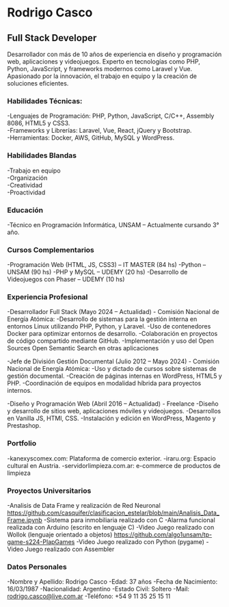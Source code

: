# Rodrigo Casco 
## Full Stack Developer

Desarrollador con más de 10 años de experiencia en diseño y programación web, aplicaciones y videojuegos. Experto en tecnologías como PHP, Python, JavaScript, y frameworks modernos como Laravel y Vue. Apasionado por la innovación, el trabajo en equipo y la creación de soluciones eficientes.

### Habilidades Técnicas:

-Lenguajes de Programación: PHP, Python, JavaScript, C/C++, Assembly 8086, HTML5 y CSS3. <br>
-Frameworks y Librerías: Laravel, Vue, React, jQuery y Bootstrap.<br>
-Herramientas: Docker, AWS, GitHub, MySQL y WordPress.<br>

### Habilidades Blandas

-Trabajo en equipo<br>
-Organización<br>
-Creatividad<br>
-Proactividad<br>

### Educación

-Técnico en Programación Informática, UNSAM – Actualmente cursando 3° año.

### Cursos Complementarios

-Programación Web (HTML, JS, CSS3) – IT MASTER (84 hs)
-Python – UNSAM (90 hs)
-PHP y MySQL – UDEMY (20 hs)
-Desarrollo de Videojuegos con Phaser – UDEMY (10 hs)

### Experiencia Profesional

-Desarrollador Full Stack (Mayo 2024 – Actualidad) - Comisión Nacional de Energía Atómica:
  -Desarrollo de sistemas para la gestión interna en entornos Linux utilizando PHP, Python, y Laravel.
  -Uso de contenedores Docker para optimizar entornos de desarrollo.
  -Colaboración en proyectos de código compartido mediante GitHub.
  -Implementación y uso del Open Sources Open Semantic Search en otras aplicaciones

-Jefe de División Gestión Documental (Julio 2012 – Mayo 2024) - Comisión Nacional de Energía Atómica:
  -Uso y dictado de cursos sobre sistemas de gestión documental.
  -Creación de páginas internas en WordPress, HTML5 y PHP.
  -Coordinación de equipos en modalidad híbrida para proyectos internos.

-Diseño y Programación Web (Abril 2016 – Actualidad) - Freelance
  -Diseño y desarrollo de sitios web, aplicaciones móviles y videojuegos.
  -Desarrollos en Vanilla JS, HTMl, CSS.
  -Instalación y edición en WordPress, Magento y Prestashop.

### Portfolio

-kanexyscomex.com: Plataforma de comercio exterior.
-iraru.org: Espacio cultural en Austria.
-servidorlimpieza.com.ar: e-commerce de productos de limpieza

### Proyectos Universitarios

-Analisis de Data Frame y realización de Red Neuronal https://github.com/casquifer/clasificacion_estelar/blob/main/Analisis_Data_Frame.ipynb
-Sistema para inmobiliaria realizado con C
-Alarma funcional realizada con Arduino (escrito en lenguaje C)
-Video Juego realizado con Wollok (lenguaje orientado a objetos) https://github.com/algo1unsam/tp-game-s224-PlapGames
-Video Juego realizado con Python (pygame)
-Video Juego realizado con Assembler

### Datos Personales

-Nombre y Apellido: Rodrigo Casco
-Edad: 37 años
-Fecha de Nacimiento: 16/03/1987
-Nacionalidad: Argentino
-Estado Civil: Soltero
-Mail: rodrigo.casco@live.com.ar
-Teléfono: +54 9 11 35 25 15 11
